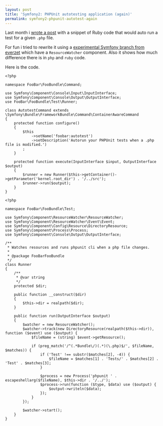 ```yaml
---
layout: post
title: 'Symfony2: PHPUnit autotesting application (again)'
permalink: symfony2-phpunit-autotest-again
---
```


Last month i [wrote a post][post] with a snippet of Ruby code that would auto run a test for a given `.php` file.

For fun i tried to rewrite it using a [experimental Symfony branch from everzet][branch] which have a `ResourceWatcher` component.
Also it shows how much difference there is in `php` and `ruby` code.

Here is the code.

    <?php

    namespace FooBar\FooBundle\Command;

    use Symfony\Component\Console\Input\InputInterface;
    use Symfony\Component\Console\Output\OutputInterface;
    use FooBar\FooBundle\Test\Runner;

    class AutotestCommand extends \Symfony\Bundle\FrameworkBundle\Command\ContainerAwareCommand
    {
        protected function configure()
        {
            $this
                ->setName('foobar:autotest')
                ->setDescription('Autorun your PHPUnit tests when a .php file is modified.')
            ;
        }

        protected function execute(InputInterface $input, OutputInterface $output)
        {
            $runner = new Runner($this->getContainer()->getParameter('kernel.root_dir') . '/../src');
            $runner->run($output);
        }
    }

    <?php

    namespace FooBar\FooBundle\Test;

    use Symfony\Component\ResourceWatcher\ResourceWatcher;
    use Symfony\Component\ResourceWatcher\Event\Event;
    use Symfony\Component\Config\Resource\DirectoryResource;
    use Symfony\Component\Process\Process;
    use Symfony\Component\Console\Output\OutputInterface;

    /**
     * Watches resources and runs phpunit cli when a php file changes.
     *
     * @package FooBarFooBundle
     */
    class Runner
    {
        /**
         * @var string
         */
        protected $dir;

        public function __construct($dir)
        {
            $this->dir = realpath($dir);
        }

        public function run(OutputInterface $output)
        {
            $watcher = new ResourceWatcher();
            $watcher->track(new DirectoryResource(realpath($this->dir)), function ($event) use ($output) {
                $fileName = (string) $event->getResource();

                if (preg_match('/^(.*Bundle\/)(.*)(\.php)$/', $fileName, $matches)) {
                    if ('Test' !== substr($matches[2], -4)) {
                        $fileName = $matches[1] . 'Tests/' . $matches[2] . 'Test' . $matches[3];
                    }

                    $process = new Process('phpunit ' . escapeshellarg($fileName), $this->dir . '/../');
                    $process->run(function ($type, $data) use ($output) {
                        $output->writeln($data);
                    });
                }
            });

            $watcher->start();
        }
    }

[branch]: https://github.com/everzet/symfony/tree/resource-watcher-component
[post]: http://henrik.bjrnskov.dk/symfony2-phpunit-autotest/
